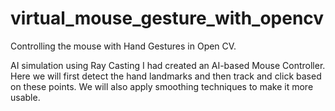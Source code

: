 # virtual_mouse_gesture_with_opencv

Controlling the mouse with Hand Gestures in Open CV.

AI simulation using Ray Casting
I had created an AI-based Mouse Controller. Here we will first detect the hand landmarks and then track and click based on these points. We will also apply smoothing techniques to make it more usable.

